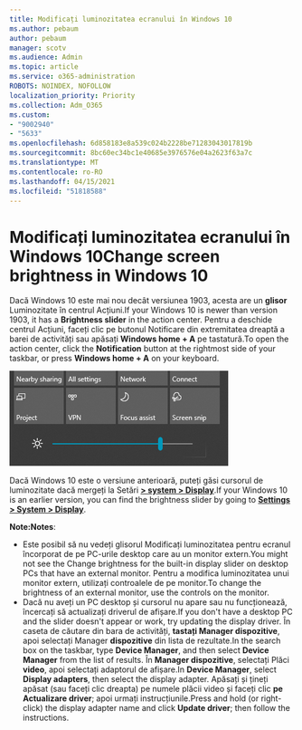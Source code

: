 ```yaml
---
title: Modificați luminozitatea ecranului în Windows 10
ms.author: pebaum
author: pebaum
manager: scotv
ms.audience: Admin
ms.topic: article
ms.service: o365-administration
ROBOTS: NOINDEX, NOFOLLOW
localization_priority: Priority
ms.collection: Adm_O365
ms.custom:
- "9002940"
- "5633"
ms.openlocfilehash: 6d858183e8a539c024b2228be71283043017819b
ms.sourcegitcommit: 8bc60ec34bc1e40685e3976576e04a2623f63a7c
ms.translationtype: MT
ms.contentlocale: ro-RO
ms.lasthandoff: 04/15/2021
ms.locfileid: "51818588"
---
```

# <a name="change-screen-brightness-in-windows-10"></a><span data-ttu-id="fafbe-102">Modificați luminozitatea ecranului în Windows 10</span><span class="sxs-lookup"><span data-stu-id="fafbe-102">Change screen brightness in Windows 10</span></span>

<span data-ttu-id="fafbe-103">Dacă Windows 10 este mai nou decât versiunea 1903, acesta are un **glisor** Luminozitate în centrul Acțiuni.</span><span class="sxs-lookup"><span data-stu-id="fafbe-103">If your Windows 10 is newer than version 1903, it has a **Brightness slider** in the action center.</span></span> <span data-ttu-id="fafbe-104">Pentru a deschide centrul  Acțiuni, faceți clic pe butonul Notificare din extremitatea dreaptă a barei de activități sau apăsați **Windows home + A** pe tastatură.</span><span class="sxs-lookup"><span data-stu-id="fafbe-104">To open the action center, click the **Notification** button at the rightmost side of your taskbar, or press **Windows home + A** on your keyboard.</span></span>

![Brightness slider](media/brightness-slider.png)

<span data-ttu-id="fafbe-106">Dacă Windows 10 este o versiune anterioară, puteți găsi cursorul de luminozitate dacă mergeți la Setări **[> system > Display](ms-settings:display?activationSource=GetHelp)**.</span><span class="sxs-lookup"><span data-stu-id="fafbe-106">If your Windows 10 is an earlier version, you can find the brightness slider by going to **[Settings > System > Display](ms-settings:display?activationSource=GetHelp)**.</span></span>

<span data-ttu-id="fafbe-107">**Note:**</span><span class="sxs-lookup"><span data-stu-id="fafbe-107">**Notes**:</span></span>

- <span data-ttu-id="fafbe-108">Este posibil să nu vedeți glisorul Modificați luminozitatea pentru ecranul încorporat de pe PC-urile desktop care au un monitor extern.</span><span class="sxs-lookup"><span data-stu-id="fafbe-108">You might not see the Change brightness for the built-in display slider on desktop PCs that have an external monitor.</span></span> <span data-ttu-id="fafbe-109">Pentru a modifica luminozitatea unui monitor extern, utilizați controalele de pe monitor.</span><span class="sxs-lookup"><span data-stu-id="fafbe-109">To change the brightness of an external monitor, use the controls on the monitor.</span></span>
- <span data-ttu-id="fafbe-110">Dacă nu aveți un PC desktop și cursorul nu apare sau nu funcționează, încercați să actualizați driverul de afișare.</span><span class="sxs-lookup"><span data-stu-id="fafbe-110">If you don't have a desktop PC and the slider doesn't appear or work, try updating the display driver.</span></span> <span data-ttu-id="fafbe-111">În caseta de căutare din bara de activități, **tastați Manager dispozitive**, apoi selectați Manager **dispozitive** din lista de rezultate.</span><span class="sxs-lookup"><span data-stu-id="fafbe-111">In the search box on the taskbar, type **Device Manager**, and then select **Device Manager** from the list of results.</span></span> <span data-ttu-id="fafbe-112">În **Manager dispozitive**, selectați Plăci **video**, apoi selectați adaptorul de afișare.</span><span class="sxs-lookup"><span data-stu-id="fafbe-112">In **Device Manager**, select **Display adapters**, then select the display adapter.</span></span> <span data-ttu-id="fafbe-113">Apăsați și țineți apăsat (sau faceți clic dreapta) pe numele plăcii video și faceți clic **pe Actualizare driver**; apoi urmați instrucțiunile.</span><span class="sxs-lookup"><span data-stu-id="fafbe-113">Press and hold (or right-click) the display adapter name and click **Update driver**; then follow the instructions.</span></span>
